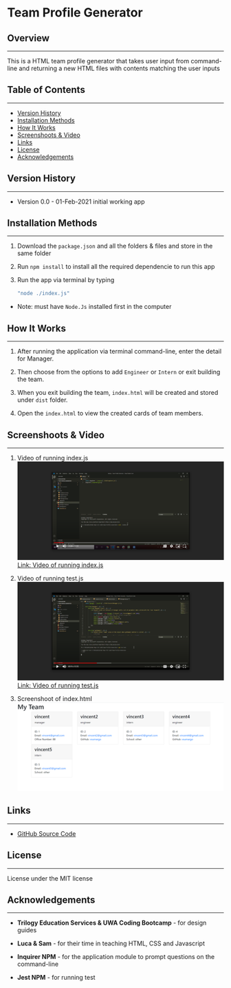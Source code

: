 # Team Profile Generator

## Overview
---
This is a HTML team profile generator that takes user input from command-line and returning a new HTML files with contents matching the user inputs 

## Table of Contents
---
* [Version History](#version-history)
* [Installation Methods](#installation-methods)
* [How It Works](#how-it-works)
* [Screenshoots & Video](#screenshoots-&-video)
* [Links](#links)
* [License](#license)
* [Acknowledgements](#acknowledgements)  

## Version History
---
* Version 0.0 - 01-Feb-2021
    initial working app  

## Installation Methods
---
1. Download the `package.json` and all the folders & files and store in the same folder

2. Run `npm install` to install all the required dependencie to run this app

3. Run the app via terminal by typing 
    ```javascript
    "node ./index.js"
    ```
* Note: must have `Node.Js` installed first in the computer  

## How It Works
---
1. After running the application via terminal command-line, enter the detail for Manager.

2. Then choose from the options to add `Engineer` or `Intern` or exit building the team.

3. When you exit building the team, `index.html` will be created and stored under `dist` folder.

4. Open the `index.html` to view the created cards of team members.  

## Screenshoots & Video
---
1. Video of running index.js
![Screenshoot of index.js](images\running-indexjs.png)
[Link: Video of running index.js](https://drive.google.com/file/d/1XqVrzERgK3trqCTu_HQJlTWhNXsDdsn5/view)

2. Video of running test.js
![Screenshoot of test.js](images\running-testjs.png)
[Link: Video of running test.js](https://drive.google.com/file/d/1XqVrzERgK3trqCTu_HQJlTWhNXsDdsn5/view)

3. Screenshoot of index.html
![Screenshoot of index.html](images\indexhtml.PNG)

## Links
---
* [ GitHub Source Code](https://github.com/vsumargo/Team-Profile-Generator)  

## License
---
License under the MIT license  

## Acknowledgements
---
* **Trilogy Education Services & UWA Coding Bootcamp** - for design guides

* **Luca & Sam** - for their time in teaching HTML, CSS and Javascript

* **Inquirer NPM** - for the application module to prompt questions on the command-line

* **Jest NPM** - for running test
